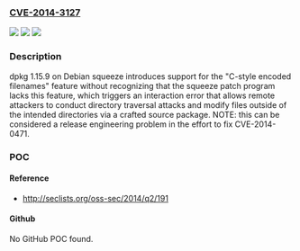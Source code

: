 ### [CVE-2014-3127](https://cve.mitre.org/cgi-bin/cvename.cgi?name=CVE-2014-3127)
![](https://img.shields.io/static/v1?label=Product&message=n%2Fa&color=blue)
![](https://img.shields.io/static/v1?label=Version&message=n%2Fa&color=blue)
![](https://img.shields.io/static/v1?label=Vulnerability&message=n%2Fa&color=brighgreen)

### Description

dpkg 1.15.9 on Debian squeeze introduces support for the "C-style encoded filenames" feature without recognizing that the squeeze patch program lacks this feature, which triggers an interaction error that allows remote attackers to conduct directory traversal attacks and modify files outside of the intended directories via a crafted source package.  NOTE: this can be considered a release engineering problem in the effort to fix CVE-2014-0471.

### POC

#### Reference
- http://seclists.org/oss-sec/2014/q2/191

#### Github
No GitHub POC found.

